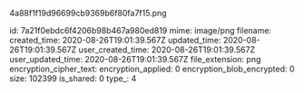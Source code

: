 4a88f1f19d96699cb9369b6f80fa7f15.png

id: 7a21f0ebdc6f4206b98b467a980ed819
mime: image/png
filename: 
created_time: 2020-08-26T19:01:39.567Z
updated_time: 2020-08-26T19:01:39.567Z
user_created_time: 2020-08-26T19:01:39.567Z
user_updated_time: 2020-08-26T19:01:39.567Z
file_extension: png
encryption_cipher_text: 
encryption_applied: 0
encryption_blob_encrypted: 0
size: 102399
is_shared: 0
type_: 4